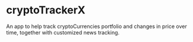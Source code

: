 # cryptoTrackerX

An app to help track cryptoCurrencies portfolio and changes in price over time, together with customized news tracking.
